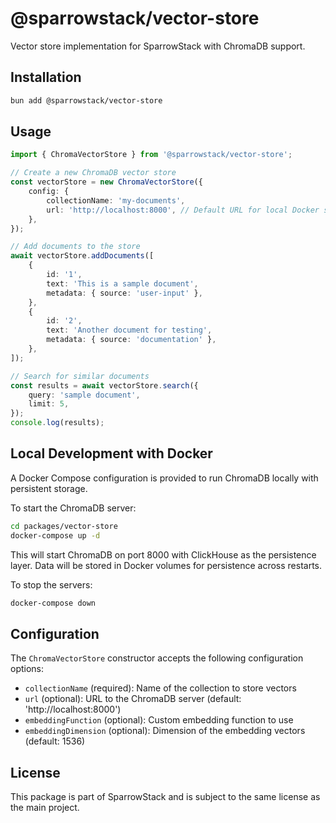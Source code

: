 # @sparrowstack/vector-store

Vector store implementation for SparrowStack with ChromaDB support.

## Installation

```bash
bun add @sparrowstack/vector-store
```

## Usage

```typescript
import { ChromaVectorStore } from '@sparrowstack/vector-store';

// Create a new ChromaDB vector store
const vectorStore = new ChromaVectorStore({
	config: {
		collectionName: 'my-documents',
		url: 'http://localhost:8000', // Default URL for local Docker setup
	},
});

// Add documents to the store
await vectorStore.addDocuments([
	{
		id: '1',
		text: 'This is a sample document',
		metadata: { source: 'user-input' },
	},
	{
		id: '2',
		text: 'Another document for testing',
		metadata: { source: 'documentation' },
	},
]);

// Search for similar documents
const results = await vectorStore.search({
	query: 'sample document',
	limit: 5,
});
console.log(results);
```

## Local Development with Docker

A Docker Compose configuration is provided to run ChromaDB locally with persistent storage.

To start the ChromaDB server:

```bash
cd packages/vector-store
docker-compose up -d
```

This will start ChromaDB on port 8000 with ClickHouse as the persistence layer. Data will be stored in Docker volumes for persistence across restarts.

To stop the servers:

```bash
docker-compose down
```

## Configuration

The `ChromaVectorStore` constructor accepts the following configuration options:

- `collectionName` (required): Name of the collection to store vectors
- `url` (optional): URL to the ChromaDB server (default: 'http://localhost:8000')
- `embeddingFunction` (optional): Custom embedding function to use
- `embeddingDimension` (optional): Dimension of the embedding vectors (default: 1536)

## License

This package is part of SparrowStack and is subject to the same license as the main project.
